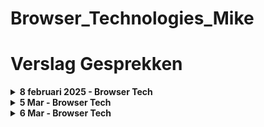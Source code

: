 # Browser_Technologies_Mike

# Verslag Gesprekken

<details>
<summary><strong>8 februari 2025 - Browser Tech</strong></summary>

### Gesprek: Browser Tech

#### Voortgang

- Inputvelden geanalyseerd en op detailniveau bekeken.
- Onderzoek naar regular expressions (mogelijk via RegExr tool) voor pattern-gebaseerde invoer.
- Breder perspectief bekijken:
  - Anchors naar andere vragen of nieuwe vragen toevoegen indien nodig.
  - Vragen verbergen of invalideren afhankelijk van andere invoer.
  - Inputwaarde doorgeven aan andere vragen indien hetzelfde antwoord vereist is (bijv. "Vul ook in bij vraag 5k").

</details>

<details>
<summary><strong>5 Mar - Browser Tech</strong></summary>

#### Voortgang

- Dropdown met een overige toggle gemaakt. Uiteindelijk besloten hem beter niet te gebruiken voor snellere UX.

</details>

<details>
<summary><strong>6 Mar - Browser Tech</strong></summary>

### Gesprek: Browser Tech

#### Voortgang

- radio buttons gestyled met before en focus. Normale appearance uitgezet.
- IBAN Pattern checker toegevoegd voor nederlandse IBAN met 14 karakters.
- Datum maker gemaakt die je max waardes heeft.
- hideable overig gemaakt maar werkt niet zo goed als ik wil dus het veld maar standaard laten staan.
- EIND vd dag: ook nog een foldable vraag gemaakt. Als je op ja klikt komt er nog een extra vraag tevoorschijn

![Dinsdag 6 Mar](./images/voortgang_6mar.png)

</details>
